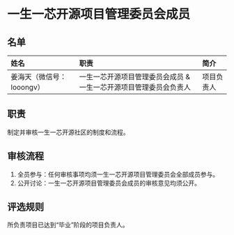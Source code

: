 # 一生一芯开源项目管理委员会成员
## 名单
| 姓名 | 职责 | 简介 |
| :----| :---- | :---- |
| 姜海天（微信号：looongv） | 一生一芯开源项目管理委员会成员 & 一生一芯开源项目管理委员会负责人 | []()项目负责人 |


## 职责
制定并审核一生一芯开源社区的制度和流程。

## 审核流程
1. 全员参与：任何审核事项均须一生一芯开源项目管理委员会全部成员参与。
2. 公开讨论：一生一芯开源项目管理委员会成员的审核意见均须公开。

## 评选规则
所负责项目已达到“毕业”阶段的项目负责人。
